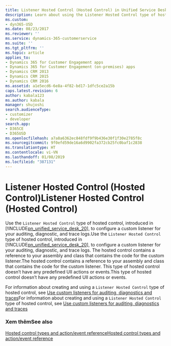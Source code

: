 ```yaml
---
title: Listener Hosted Control (Hosted Control) in Unified Service Desk for Dynamics 365 for Customer Engagement apps Customer Enagagement| MicrosoftDocs
description: Learn about using the Listener Hosted Control type of hosted control, introduced in Unified Service Desk 2.0, to configure a custom listener for your auditing, diagnostic, and trace logs.
ms.custom:
- dyn365-USD
ms.date: 08/23/2017
ms.reviewer: ''
ms.service: dynamics-365-customerservice
ms.suite: ''
ms.tgt_pltfrm: ''
ms.topic: article
applies_to:
- Dynamics 365 for Customer Engagement apps
- Dynamics 365 for Customer Engagement (on-premises) apps
- Dynamics CRM 2013
- Dynamics CRM 2015
- Dynamics CRM 2016
ms.assetid: a1e5ecd6-6e8a-4f82-bd17-1dfc5ce2a15b
caps.latest.revision: 6
author: kabala123
ms.author: kabala
manager: shujoshi
search.audienceType:
- customizer
- developer
search.app:
- D365CE
- D365USD
ms.openlocfilehash: a7a8a6362ec848fdf9f9b436e30f1f30e2785f8c
ms.sourcegitcommit: 9f0efd59de16a6d9902fa372cb25fc0baf1c2838
ms.translationtype: HT
ms.contentlocale: vi-VN
ms.lasthandoff: 01/08/2019
ms.locfileid: "387131"
---
```

# <a name="listener-hosted-control-hosted-control"></a><span data-ttu-id="2eb1a-103">Listener Hosted Control (Hosted Control)</span><span class="sxs-lookup"><span data-stu-id="2eb1a-103">Listener Hosted Control (Hosted Control)</span></span>
<span data-ttu-id="2eb1a-104">Use the `Listener Hosted Control` type of hosted control, introduced in [!INCLUDE[pn_unified_service_desk_20](../includes/pn-unified-service-desk-20.md)], to configure a custom listener for your auditing, diagnostic, and trace logs.</span><span class="sxs-lookup"><span data-stu-id="2eb1a-104">Use the `Listener Hosted Control` type of hosted control, introduced in [!INCLUDE[pn_unified_service_desk_20](../includes/pn-unified-service-desk-20.md)], to configure a custom listener for your auditing, diagnostic, and trace logs.</span></span> <span data-ttu-id="2eb1a-105">The hosted control contains a reference to your assembly and class that contains the code for the custom listener.</span><span class="sxs-lookup"><span data-stu-id="2eb1a-105">The hosted control contains a reference to your assembly and class that contains the code for the custom listener.</span></span> <span data-ttu-id="2eb1a-106">This type of hosted control doesn’t have any predefined UII actions or events.</span><span class="sxs-lookup"><span data-stu-id="2eb1a-106">This type of hosted control doesn’t have any predefined UII actions or events.</span></span>  
  
 <span data-ttu-id="2eb1a-107">For information about creating and using a `Listener Hosted Control` type of hosted control, see [Use custom listeners for auditing, diagnostics and traces](../unified-service-desk/create-custom-listeners-auditing-diagnostics-traces.md)</span><span class="sxs-lookup"><span data-stu-id="2eb1a-107">For information about creating and using a `Listener Hosted Control` type of hosted control, see [Use custom listeners for auditing, diagnostics and traces](../unified-service-desk/create-custom-listeners-auditing-diagnostics-traces.md)</span></span>  
  
### <a name="see-also"></a><span data-ttu-id="2eb1a-108">Xem thêm</span><span class="sxs-lookup"><span data-stu-id="2eb1a-108">See also</span></span>  
 [<span data-ttu-id="2eb1a-109">Hosted control types and action/event reference</span><span class="sxs-lookup"><span data-stu-id="2eb1a-109">Hosted control types and action/event reference</span></span>](../unified-service-desk/hosted-control-types-action-event-reference.md)
